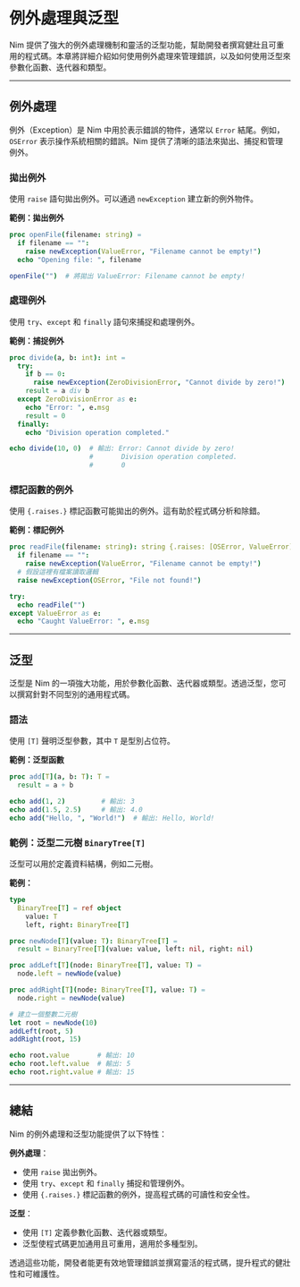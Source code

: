 # 例外處理與泛型  

Nim 提供了強大的例外處理機制和靈活的泛型功能，幫助開發者撰寫健壯且可重用的程式碼。本章將詳細介紹如何使用例外處理來管理錯誤，以及如何使用泛型來參數化函數、迭代器和類型。

---

## 例外處理
  
例外（Exception）是 Nim 中用於表示錯誤的物件，通常以 `Error` 結尾。例如，`OSError` 表示操作系統相關的錯誤。Nim 提供了清晰的語法來拋出、捕捉和管理例外。

### 拋出例外  
使用 `raise` 語句拋出例外。可以通過 `newException` 建立新的例外物件。

**範例：拋出例外**
```nim
proc openFile(filename: string) =
  if filename == "":
    raise newException(ValueError, "Filename cannot be empty!")
  echo "Opening file: ", filename

openFile("")  # 將拋出 ValueError: Filename cannot be empty!
```

### 處理例外  
使用 `try`、`except` 和 `finally` 語句來捕捉和處理例外。

**範例：捕捉例外**
```nim
proc divide(a, b: int): int =
  try:
    if b == 0:
      raise newException(ZeroDivisionError, "Cannot divide by zero!")
    result = a div b
  except ZeroDivisionError as e:
    echo "Error: ", e.msg
    result = 0
  finally:
    echo "Division operation completed."

echo divide(10, 0)  # 輸出: Error: Cannot divide by zero!
                    #       Division operation completed.
                    #       0
```

### 標記函數的例外  
使用 `{.raises.}` 標記函數可能拋出的例外。這有助於程式碼分析和除錯。

**範例：標記例外**
```nim
proc readFile(filename: string): string {.raises: [OSError, ValueError].} =
  if filename == "":
    raise newException(ValueError, "Filename cannot be empty!")
  # 假設這裡有檔案讀取邏輯
  raise newException(OSError, "File not found!")

try:
  echo readFile("")
except ValueError as e:
  echo "Caught ValueError: ", e.msg
```

---

## 泛型 
泛型是 Nim 的一項強大功能，用於參數化函數、迭代器或類型。透過泛型，您可以撰寫針對不同型別的通用程式碼。

### 語法  
使用 `[T]` 聲明泛型參數，其中 `T` 是型別占位符。

**範例：泛型函數**
```nim
proc add[T](a, b: T): T =
  result = a + b

echo add(1, 2)         # 輸出: 3
echo add(1.5, 2.5)     # 輸出: 4.0
echo add("Hello, ", "World!")  # 輸出: Hello, World!
```

### 範例：泛型二元樹 `BinaryTree[T]`  
泛型可以用於定義資料結構，例如二元樹。

**範例：**
```nim
type
  BinaryTree[T] = ref object
    value: T
    left, right: BinaryTree[T]

proc newNode[T](value: T): BinaryTree[T] =
  result = BinaryTree[T](value: value, left: nil, right: nil)

proc addLeft[T](node: BinaryTree[T], value: T) =
  node.left = newNode(value)

proc addRight[T](node: BinaryTree[T], value: T) =
  node.right = newNode(value)

# 建立一個整數二元樹
let root = newNode(10)
addLeft(root, 5)
addRight(root, 15)

echo root.value       # 輸出: 10
echo root.left.value  # 輸出: 5
echo root.right.value # 輸出: 15
```

---

## 總結

Nim 的例外處理和泛型功能提供了以下特性：

**例外處理**：

  - 使用 `raise` 拋出例外。
  - 使用 `try`、`except` 和 `finally` 捕捉和管理例外。
  - 使用 `{.raises.}` 標記函數的例外，提高程式碼的可讀性和安全性。

**泛型**：

  - 使用 `[T]` 定義參數化函數、迭代器或類型。
  - 泛型使程式碼更加通用且可重用，適用於多種型別。

透過這些功能，開發者能更有效地管理錯誤並撰寫靈活的程式碼，提升程式的健壯性和可維護性。